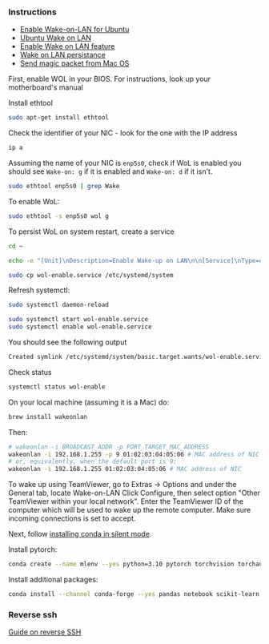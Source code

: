 ### Instructions
* [Enable Wake-on-LAN for Ubuntu](https://www.maketecheasier.com/enable-wake-on-lan-ubuntu/)
* [Ubuntu Wake on LAN](https://help.ubuntu.com/community/WakeOnLan)
* [Enable Wake on LAN feature](https://www.golinuxcloud.com/wake-on-lan-ubuntu/#Enable_Wake_on_Lan_Feature)
* [Wake on LAN persistance](https://ubuntu-mate.community/t/wake-on-lan-persistance-issues-22-04/25600/2)
* [Send magic packet from Mac OS](https://apple.stackexchange.com/questions/95246/wake-other-computers-from-mac-osx#229596)

First, enable WOL in your BIOS. For instructions, look up your motherboard's manual

Install ethtool
```bash
sudo apt-get install ethtool
```

Check the identifier of your NIC - look for the one with the IP address
```bash
ip a
```

Assuming the name of your NIC is `enp5s0`, check if WoL is enabled you should see `Wake-on: g` if it is enabled and `Wake-on: d` if it isn't.

```bash
sudo ethtool enp5s0 | grep Wake
```

To enable WoL:
```bash
sudo ethtool -s enp5s0 wol g
```

To persist WoL on system restart, create a service
```bash
cd ~

echo -e "[Unit]\nDescription=Enable Wake-up on LAN\n\n[Service]\nType=oneshot\nExecStart=$(which ethtool) -s enp5s0 wol g\n\n[Install]\nWantedBy=basic.target" > wol-enable.service

sudo cp wol-enable.service /etc/systemd/system
```

Refresh systemctl:
```bash
sudo systemctl daemon-reload

sudo systemctl start wol-enable.service 
sudo systemctl enable wol-enable.service
```

You should see the following output
```bash
Created symlink /etc/systemd/system/basic.target.wants/wol-enable.service → /etc/systemd/system/wol-enable.service.
```

Check status
```bash
systemctl status wol-enable
```

On your local machine (assuming it is a Mac) do:
```bash
brew install wakeonlan
```

Then:
```bash
# wakeonlan -i BROADCAST_ADDR -p PORT TARGET_MAC_ADDRESS
wakeonlan -i 192.168.1.255 -p 9 01:02:03:04:05:06 # MAC address of NIC
# or, equivalently, when the default port is 9:
wakeonlan -i 192.168.1.255 01:02:03:04:05:06 # MAC address of NIC
```

To wake up using TeamViewer, go to Extras -> Options and under the General tab, locate Wake-on-LAN
Click Configure, then select option "Other TeamViewer within your local network".
Enter the TeamViewer ID of the computer which will be used to wake up the remote computer.
Make sure incoming connections is set to accept.


Next, follow [installing conda in silent mode](https://docs.anaconda.com/anaconda/install/silent-mode/).

Install pytorch:
```bash
conda create --name mlenv --yes python=3.10 pytorch torchvision torchaudio pytorch-cuda=11.6 -c pytorch -c nvidia
```

Install additional packages:
```bash
conda install --channel conda-forge --yes pandas notebook scikit-learn
```

### Reverse ssh

[Guide on reverse SSH](0~https://www.howtogeek.com/428413/what-is-reverse-ssh-tunneling-and-how-to-use-it/)
